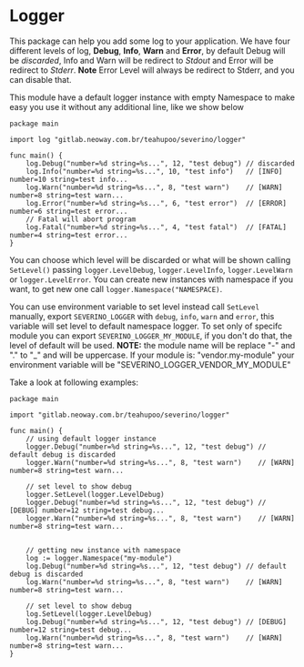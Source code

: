 # Logger

This package can help you add some log to your application. We have four different levels of log, **Debug**, **Info**,
**Warn** and **Error**, by default Debug will be *discarded*, Info and Warn will be redirect to *Stdout* and Error will
be redirect to *Stderr*. **Note** Error Level will always be redirect to Stderr, and you can disable that.

This module have a default logger instance with empty Namespace to make easy you use it without any additional line, like we
show below
```
package main

import log "gitlab.neoway.com.br/teahupoo/severino/logger"

func main() {
    log.Debug("number=%d string=%s...", 12, "test debug") // discarded
    log.Info("number=%d string=%s...", 10, "test info")   // [INFO] number=10 string=test info...
    log.Warn("number=%d string=%s...", 8, "test warn")    // [WARN] number=8 string=test warn...
    log.Error("number=%d string=%s...", 6, "test error")  // [ERROR] number=6 string=test error...
    // Fatal will abort program
    log.Fatal("number=%d string=%s...", 4, "test fatal")  // [FATAL] number=4 string=test error...
}
```

You can choose which level will be discarded or what will be shown calling ```SetLevel()``` passing
```logger.LevelDebug```, ```logger.LevelInfo```, ```logger.LevelWarn``` or ```logger.LevelError```. You can create new
instances with namespace if you want, to get new one call ```logger.Namespace("NAMESPACE)```.

You can use environment variable to set level instead call ```SetLevel``` manually, export ```SEVERINO_LOGGER``` with
```debug```, ```info```, ```warn``` and ```error```, this variable will set level to default namespace logger. To set
only of specifc module you can export ```SEVERINO_LOGGER_MY_MODULE```, if you don't do that, the level of default will
be used.
**NOTE:** the module name will be replace "-" and "." to "_" and will be uppercase. If your module is: "vendor.my-module"
your environment variable will be "SEVERINO_LOGGER_VENDOR_MY_MODULE"

Take a look at following examples:

```
package main

import "gitlab.neoway.com.br/teahupoo/severino/logger"

func main() {
    // using default logger instance
    logger.Debug("number=%d string=%s...", 12, "test debug") // default debug is discarded
    logger.Warn("number=%d string=%s...", 8, "test warn")    // [WARN] number=8 string=test warn...

    // set level to show debug
    logger.SetLevel(logger.LevelDebug)
    logger.Debug("number=%d string=%s...", 12, "test debug") // [DEBUG] number=12 string=test debug...
    logger.Warn("number=%d string=%s...", 8, "test warn")    // [WARN] number=8 string=test warn...


    // getting new instance with namespace
    log := logger.Namespace("my-module")
    log.Debug("number=%d string=%s...", 12, "test debug") // default debug is discarded
    log.Warn("number=%d string=%s...", 8, "test warn")    // [WARN] number=8 string=test warn...

    // set level to show debug
    log.SetLevel(logger.LevelDebug)
    log.Debug("number=%d string=%s...", 12, "test debug") // [DEBUG] number=12 string=test debug...
    log.Warn("number=%d string=%s...", 8, "test warn")    // [WARN] number=8 string=test warn...
}
```
